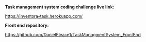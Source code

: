 **Task management system coding challenge live link:**

https://inventora-task.herokuapp.com/

**Front end repository:**

https://github.com/DanielFleace1/TaskManagmentSystem_FrontEnd
